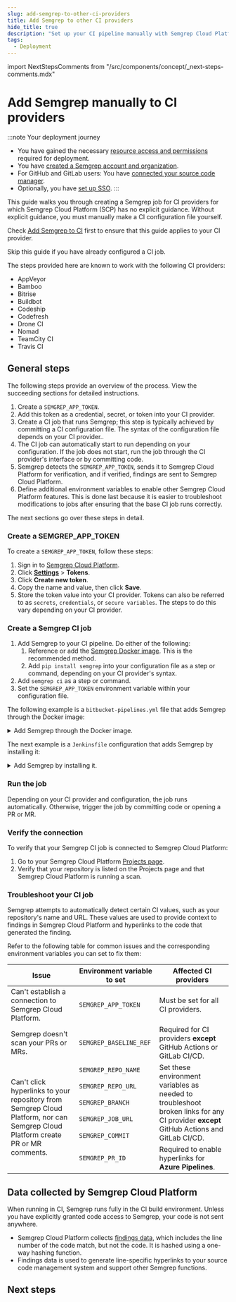 ```yaml
---
slug: add-semgrep-to-other-ci-providers
title: Add Semgrep to other CI providers
hide_title: true
description: "Set up your CI pipeline manually with Semgrep Cloud Platform for centralized rule and findings management."
tags:
  - Deployment
---
```


import NextStepsComments from "/src/components/concept/_next-steps-comments.mdx"

# Add Semgrep manually to CI providers

:::note Your deployment journey
- You have gained the necessary [resource access and permissions](/deployment/checklist) required for deployment.
- You have [created a Semgrep account and organization](/deployment/create-account-and-orgs). 
- For GitHub and GitLab users: You have [connected your source code manager](/deployment/connect-scm).
- Optionally, you have [set up SSO](/deployment/sso).
:::

This guide walks you through creating a Semgrep job for CI providers for which Semgrep Cloud Platform (SCP) has no explicit guidance. Without explicit guidance, you must manually make a CI configuration file yourself.

Check [<i class="fa-regular fa-file-lines"></i> Add Semgrep to CI](/deployment/add-semgrep-to-ci/#guided-setup-for-ci-providers-in-scp) first to ensure that this guide applies to your CI provider.

Skip this guide if you have already configured a CI job.

The steps provided here are known to work with the following CI providers:

* AppVeyor
* Bamboo
* Bitrise
* Buildbot
* Codeship
* Codefresh
* Drone CI
* Nomad
* TeamCity CI
* Travis CI

## General steps

The following steps provide an overview of the process. View the succeeding sections for detailed instructions.

1. Create a `SEMGREP_APP_TOKEN`.
1. Add this token as a credential, secret, or token into your CI provider.
1. Create a CI job that runs Semgrep; this step is typically achieved by committing a CI configuration file. The syntax of the configuration file depends on your CI provider..
1. The CI job can automatically start to run depending on your configuration. If the job does not start, run the job through the CI provider's interface or by committing code.
1. Semgrep detects the `SEMGREP_APP_TOKEN`, sends it to Semgrep Cloud Platform for verification, and if verified, findings are sent to Semgrep Cloud Platform.
1. Define additional environment variables to enable other Semgrep Cloud Platform features. This is done last because it is easier to troubleshoot modifications to jobs after ensuring that the base CI job runs correctly.

The next sections go over these steps in detail.

### Create a SEMGREP_APP_TOKEN

To create a `SEMGREP_APP_TOKEN`, follow these steps:

1. Sign in to [<i class="fas fa-external-link fa-xs"></i> Semgrep Cloud Platform](https://semgrep.dev/login).
2. Click **[<i class="fa-solid fa-gear"></i> Settings](https://semgrep.dev/orgs/-/settings/tokens)** > **Tokens**.
3. Click **Create new token**.
4. Copy the name and value, then click **Save**.
5. Store the token value into your CI provider. Tokens can also be referred to as `secrets`, `credentials`, or `secure variables`. The steps to do this vary depending on your CI provider.

### Create a Semgrep CI job

1. Add Semgrep to your CI pipeline. Do either of the following:
    1. Reference or add the [Semgrep Docker image](https://hub.docker.com/r/returntocorp/semgrep). This is the recommended method.
    2. Add `pip install semgrep` into your configuration file as a step or command, depending on your CI provider's syntax.
2. Add `semgrep ci` as a step or command.
3. Set the `SEMGREP_APP_TOKEN` environment variable within your configuration file.

The following example is a `bitbucket-pipelines.yml` file that adds Semgrep through the Docker image:

<details><summary>Add Semgrep through the Docker image.</summary>

```yaml
image: atlassian/default-image:latest

pipelines:
  default:
    - parallel:
      - step:
        name: 'Run Semgrep scan with current branch'
        deployment: dev
        # Reference the Semgrep Docker image:
        image: returntocorp/semgrep
        script:
        # You need to set the token as an environment variable 
        # (see Create a `SEMGREP_APP_TOKEN` section).
          - export $SEMGREP_APP_TOKEN
          # Run semgrep ci:
          - semgrep ci
```

</details>

The next example is a `Jenkinsfile` configuration that adds Semgrep by installing it:

<details><summary>Add Semgrep by installing it.</summary>

```javascript
pipeline {
  agent any
  stages {
    stage('Semgrep-Scan') {
        environment { 
          // You need to set the token as an environment variable 
          // (see Create a `SEMGREP_APP_TOKEN` section).
          SEMGREP_APP_TOKEN = credentials('SEMGREP_APP_TOKEN')
        } 
      steps {
        // Install and run Semgrep:
        sh 'pip3 install semgrep'
        sh 'semgrep ci'
      }
    }
  }
}
```

</details>

### Run the job

Depending on your CI provider and configuration, the job runs automatically. Otherwise, trigger the job by committing code or opening a PR or MR.

### Verify the connection

To verify that your Semgrep CI job is connected to Semgrep Cloud Platform:

1. Go to your Semgrep Cloud Platform [Projects page](https://semgrep.dev/orgs/-/projects).
2. Verify that your repository is listed on the Projects page and that Semgrep Cloud Platform is running a scan.

### Troubleshoot your CI job

Semgrep attempts to automatically detect certain CI values, such as your repository's name and URL. These values are used to provide context to findings in Semgrep Cloud Platform and hyperlinks to the code that generated the finding. 

Refer to the following table for common issues and the corresponding environment variables you can set to fix them:

<table>
<thead>
    <tr>
        <th>Issue</th>
        <th>Environment variable to set</th>
        <th>Affected CI providers</th>
    </tr>
</thead>
<tbody>
    <tr>
        <td>Can't establish a connection to Semgrep Cloud Platform.</td>
        <td><code>SEMGREP_APP_TOKEN</code></td>
        <td>Must be set for all CI providers.</td>
    </tr>
    <tr>
        <td>Semgrep doesn't scan your PRs or MRs.</td>
        <td><code>SEMGREP_BASELINE_REF</code></td>
        <td>Required for CI providers <strong>except</strong> GitHub Actions or GitLab CI/CD.</td>
    </tr>
        <td rowspan="6">Can't click hyperlinks to your repository from Semgrep Cloud Platform, nor can Semgrep Cloud Platform create PR or MR comments.</td>
        <td><code>SEMGREP_REPO_NAME</code></td>
        <td rowspan="5">Set these environment variables as needed to troubleshoot broken links for any CI provider <strong>except</strong> GitHub Actions and GitLab CI/CD.</td>
    <tr>
        <td><code>SEMGREP_REPO_URL</code></td>
    </tr>
    <tr>
        <td><code>SEMGREP_BRANCH</code></td>
    </tr>
    <tr>
        <td><code>SEMGREP_JOB_URL</code></td>
    </tr>
    <tr>
        <td><code>SEMGREP_COMMIT</code></td>
    </tr>
    <tr>
        <td><code>SEMGREP_PR_ID</code></td>
        <td>Required to enable hyperlinks for <strong>Azure Pipelines</strong>.</td>
    </tr>
</tbody>
</table>

## Data collected by Semgrep Cloud Platform

When running in CI, Semgrep runs fully in the CI build environment. Unless you have explicitly granted code access to Semgrep, your code is not sent anywhere.

- Semgrep Cloud Platform collects [findings data](/semgrep-ci/findings-ci/), which includes the line number of the code match, but not the code. It is hashed using a one-way hashing function.
- Findings data is used to generate line-specific hyperlinks to your source code management system and support other Semgrep functions.

## Next steps

<NextStepsComments opening_phrase="Set up diff-aware scanning for"/>
